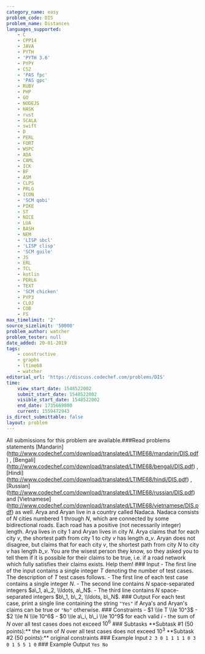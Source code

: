 ```yaml
---
category_name: easy
problem_code: DIS
problem_name: Distances
languages_supported:
    - C
    - CPP14
    - JAVA
    - PYTH
    - 'PYTH 3.6'
    - PYPY
    - CS2
    - 'PAS fpc'
    - 'PAS gpc'
    - RUBY
    - PHP
    - GO
    - NODEJS
    - HASK
    - rust
    - SCALA
    - swift
    - D
    - PERL
    - FORT
    - WSPC
    - ADA
    - CAML
    - ICK
    - BF
    - ASM
    - CLPS
    - PRLG
    - ICON
    - 'SCM qobi'
    - PIKE
    - ST
    - NICE
    - LUA
    - BASH
    - NEM
    - 'LISP sbcl'
    - 'LISP clisp'
    - 'SCM guile'
    - JS
    - ERL
    - TCL
    - kotlin
    - PERL6
    - TEXT
    - 'SCM chicken'
    - PYP3
    - CLOJ
    - COB
    - FS
max_timelimit: '2'
source_sizelimit: '50000'
problem_author: watcher
problem_tester: null
date_added: 20-01-2019
tags:
    - constructive
    - graphs
    - ltime68
    - watcher
editorial_url: 'https://discuss.codechef.com/problems/DIS'
time:
    view_start_date: 1548522002
    submit_start_date: 1548522002
    visible_start_date: 1548522002
    end_date: 1735669800
    current: 1559472943
is_direct_submittable: false
layout: problem
---
```

All submissions for this problem are available.\###Read problems statements \[Mandarin\](http://www.codechef.com/download/translated/LTIME68/mandarin/DIS.pdf) , \[Bengali\](http://www.codechef.com/download/translated/LTIME68/bengali/DIS.pdf) , \[Hindi\](http://www.codechef.com/download/translated/LTIME68/hindi/DIS.pdf) , \[Russian\](http://www.codechef.com/download/translated/LTIME68/russian/DIS.pdf) and \[Vietnamese\](http://www.codechef.com/download/translated/LTIME68/vietnamese/DIS.pdf) as well. Arya and Aryan live in a country called Nadaca. Nadaca consists of $N$ cities numbered $1$ through $N$, which are connected by some bidirectional roads. Each road has a positive (not necessarily integer) length. Arya lives in city $1$ and Aryan lives in city $N$. Arya claims that for each city $v$, the shortest path from city $1$ to city $v$ has length $a\_v$. Aryan does not disagree, but claims that for each city $v$, the shortest path from city $N$ to city $v$ has length $b\_v$. You are the wisest person they know, so they asked you to tell them if it is possible for their claims to be true, i.e. if a road network which fully satisfies their claims exists. Help them! ### Input - The first line of the input contains a single integer $T$ denoting the number of test cases. The description of $T$ test cases follows. - The first line of each test case contains a single integer $N$. - The second line contains $N$ space-separated integers $a\_1, a\_2, \\ldots, a\_N$. - The third line contains $N$ space-separated integers $b\_1, b\_2, \\ldots, b\_N$. ### Output For each test case, print a single line containing the string `"Yes"` if Arya's and Aryan's claims can be true or `"No"` otherwise. ### Constraints - $1 \\le T \\le 10^3$ - $2 \\le N \\le 10^6$ - $0 \\le a\_i, b\_i \\le 10^9$ for each valid $i$ - the sum of $N$ over all test cases does not exceed $10^6$ ### Subtasks \*\*Subtask #1 (50 points):\*\* the sum of $N$ over all test cases does not exceed $10^3$ \*\*Subtask #2 (50 points):\*\* original constraints ### Example Input ``` 2 3 0 1 1 1 1 0 3 0 1 5 5 1 0 ``` ### Example Output ``` Yes No ```
